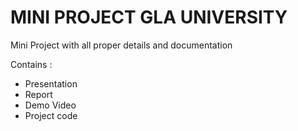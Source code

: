 # MINI PROJECT GLA UNIVERSITY

Mini Project with all proper details and documentation

Contains :

- Presentation
- Report
- Demo Video
- Project code
